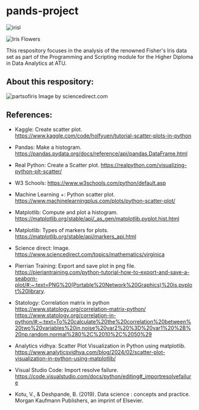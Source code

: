 # pands-project


![irisl](https://encrypted-tbn0.gstatic.com/images?q=tbn:ANd9GcRpTfCeXAg2M1NblVGoTo2gT-wrusoSgufS1AIbfKCFMFlXuO-dA97pX9Z_MSC7otrelK0&usqp=CAU)







![Iris Flowers](https://live.staticflickr.com/387/18749262238_59870d95bd_n.jpg)

This respository focuses in the analysis of the renowned Fisher's Iris data set as part of the Programming and Scripting module for the Higher Diploma in Data Analytics at ATU.

## About this respository:

![partsofiris](https://ars.els-cdn.com/content/image/3-s2.0-B9780128147610000034-f03-01-9780128147610.jpg)
Image by sciencedirect.com


## References:

- Kaggle: Create scatter plot.
 https://www.kaggle.com/code/holfyuen/tutorial-scatter-plots-in-python

- Pandas: Make a histogram.
https://pandas.pydata.org/docs/reference/api/pandas.DataFrame.html

- Real Python: Create a Scatter plot.
https://realpython.com/visualizing-python-plt-scatter/

- W3 Schools: https://www.w3schools.com/python/default.asp

- Machine Learning +: Python scatter plot.
https://www.machinelearningplus.com/plots/python-scatter-plot/

- Matplotlib: Compute and plot a histogram.
 https://matplotlib.org/stable/api/_as_gen/matplotlib.pyplot.hist.html

 - Matplotlib: Types of markers for plots.
 https://matplotlib.org/stable/api/markers_api.html

- Science direct: Image. 
https://www.sciencedirect.com/topics/mathematics/virginica

- Pierrian Training: Export and save plot in png file. 
https://pieriantraining.com/python-tutorial-how-to-export-and-save-a-seaborn-plot/#:~:text=PNG%20(Portable%20Network%20Graphics)%20is,pyplot%20library.

- Statology: Correlation matrix in python
https://www.statology.org/correlation-matrix-python/
https://www.statology.org/correlation-in-python/#:~:text=To%20calculate%20the%20correlation%20between%20two%20variables%20in,noise%20var2%20%3D%20var1%20%2B%20np.random.normal%280%2C%2010%2C%2050%29

- Analytics vidhya: Scatter Plot Visualization in Python using matplotlib.
https://www.analyticsvidhya.com/blog/2024/02/scatter-plot-visualization-in-python-using-matplotlib/

- Visual Studio Code: Import resolve failure.
https://code.visualstudio.com/docs/python/editing#_importresolvefailure

- Kotu, V., & Deshpande, B. (2019). Data science : concepts and practice. Morgan Kaufmann Publishers, an imprint of Elsevier.